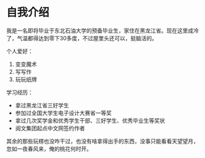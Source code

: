 # 自我介绍

我是一名即将毕业于东北石油大学的预备毕业生，家住在黑龙江省。现在这里成冷了，气温都得达到零下30多度，不过屋里头还可以，挺脑活的。

个人爱好：

1. 变变魔术
2. 写写作
3. 玩玩纸牌

学习经历：

* 拿过黑龙江省三好学生
* 参加过全国大学生电子设计大赛省一等奖
* 拿过几次奖学金和优秀学生干部、三好学生、优秀毕业生等奖状
* 阅文集团起点中文网签约作者

其余的那些玩楞也没咋干过，也没有啥拿得出手的东西，没事只能看看天望望月，忽如一夜春风来，俺的桃花何时开。
